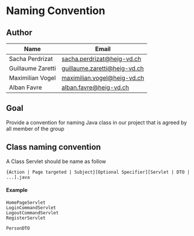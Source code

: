 # Naming Convention

## Author

| Name              | Email                        |
| ----------------- | ---------------------------- |
| Sacha Perdrizat   | sacha.perdrizat@heig-vd.ch   |
| Guillaume Zaretti | guillaume.zaretti@heig-vd.ch |
| Maximilian Vogel  | maximilian.vogel@heig-vd.ch  |
| Alban Favre       | alban.favre@heig-vd.ch       |

## Goal

Provide a convention for naming Java class in our project that is agreed by all member of the group

## Class naming convention

A Class Servlet should be name as follow

```
{Action | Page targeted | Subject}[Optional Specifier][Servlet | DTO | ...].java
```

#### Example

```
HomePageServlet
LoginCommandServlet
LogoutCommandServlet
RegisterServlet

PersonDTO
```

